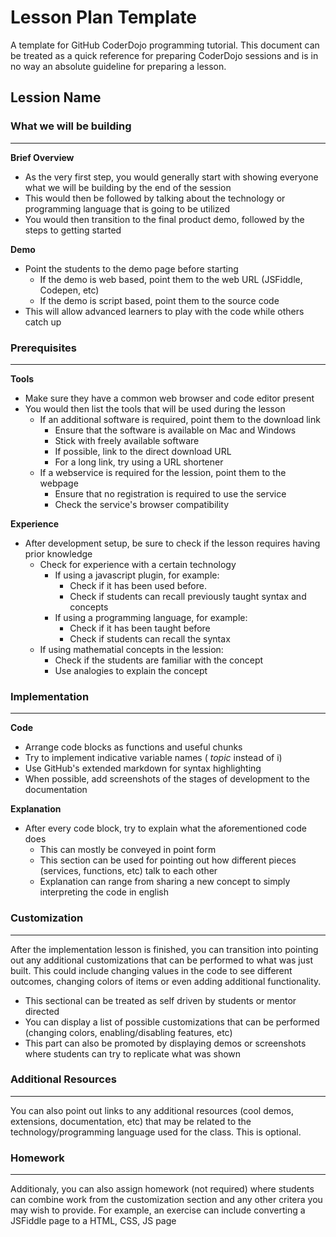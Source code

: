 # Lesson Plan Template

A template for GitHub CoderDojo programming tutorial. This document can be treated as a quick reference for 
preparing CoderDojo sessions and is in no way an absolute guideline for preparing a lesson.


## Lession Name

### What we will be building
------------------------------------------

**Brief Overview**

- As the very first step, you would generally start with showing everyone what we will be building by the end of the session
- This would then be followed by talking about the technology or programming language that is going to be utilized
- You would then transition to the final product demo, followed by the steps to getting started

**Demo**

- Point the students to the demo page before starting
  - If the demo is web based, point them to the web URL (JSFiddle, Codepen, etc)
  - If the demo is script based, point them to the source code
- This will allow advanced learners to play with the code while others catch up

### Prerequisites
------------------------------------------

**Tools**

- Make sure they have a common web browser and code editor present
- You would then list the tools that will be used during the lesson
  - If an additional software is required, point them to the download link
     - Ensure that the software is available on Mac and Windows
     - Stick with freely available software
     - If possible, link to the direct download URL
     - For a long link, try using a URL shortener
  - If a webservice is required for the lession, point them to the webpage
     - Ensure that no registration is required to use the service
     - Check the service's browser compatibility

**Experience**

- After development setup, be sure to check if the lesson requires having prior knowledge
  - Check for experience with a certain technology
     - If using a javascript plugin, for example:
         - Check if it has been used before.
         - Check if students can recall previously taught syntax and concepts
     - If using a programming language, for example:
         - Check if it has been taught before
         - Check if students can recall the syntax
  - If using mathematial concepts in the lession:
     - Check if the students are familiar with the concept
     - Use analogies to explain the concept

### Implementation
------------------------------------------

**Code**

- Arrange code blocks as functions and useful chunks
- Try to implement indicative variable names ( *topic* instead of i)
- Use GitHub's extended markdown for syntax highlighting
- When possible, add screenshots of the stages of development to the documentation

**Explanation**

- After every code block, try to explain what the aforementioned code does
  - This can mostly be conveyed in point form
  - This section can be used for pointing out how different pieces (services, functions, etc) talk to each other
  - Explanation can range from sharing a new concept to simply interpreting the code in english


### Customization
------------------------------------------

After the implementation lesson is finished, you can transition into pointing out any additional customizations
that can be performed to what was just built. This could include changing values in the code to see different outcomes,
changing colors of items or even adding additional functionality.

- This sectional can be treated as self driven by students or mentor directed
- You can display a list of possible customizations that can be performed (changing colors, enabling/disabling features, etc)
- This part can also be promoted by displaying demos or screenshots where students can try to replicate what was shown


### Additional Resources
------------------------------------------

You can also point out links to any additional resources (cool demos, extensions, documentation, etc) that may be
related to the technology/programming language used for the class. This is optional.


### Homework
------------------------------------------

Additionaly, you can also assign homework (not required) where students can combine work from the customization
section and any other critera you may wish to provide. For example, an exercise can include converting a JSFiddle page to
a HTML, CSS, JS page

